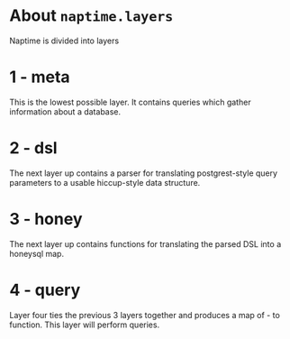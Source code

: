 # About `naptime.layers`

Naptime is divided into layers

# 1 - meta

This is the lowest possible layer.  It contains queries which gather information about a database.

# 2 - dsl

The next layer up contains a parser for translating postgrest-style query parameters to a usable hiccup-style data structure.

# 3 - honey

The next layer up contains functions for translating the parsed DSL into a honeysql map.

# 4 - query

Layer four ties the previous 3 layers together and produces a map of <action>-<entity> to function. This layer will perform queries.
